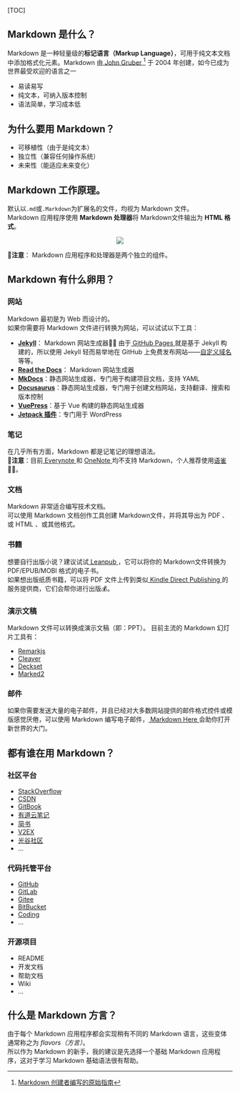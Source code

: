 <!-- title: 【Markdown】Markdown 入门基础（一） -->
<!-- date: 2021-10-22 13:16:30 -->
[TOC]

## Markdown 是什么？
Markdown 是一种轻量级的**标记语言（Markup Language）**，可用于纯文本文档中添加格式化元素。Markdown 由[ John Gruber ](https://daringfireball.net/projects/markdown/) [^1] 于 2004 年创建，如今已成为世界最受欢迎的语言之一
[^1]:  [Markdown 创建者编写的原始指南](https://daringfireball.net/projects/markdown/)
- 易读易写
- 纯文本，可纳入版本控制
- 语法简单，学习成本低

## 为什么要用 Markdown？
- 可移植性（由于是纯文本）
- 独立性（兼容任何操作系统）
- 未来性（能适应未来变化）

## Markdown 工作原理。
默认以`.md`或`.Markdown`为扩展名的文件，均视为 Markdown 文件。</br>
Markdown 应用程序使用 **Markdown 处理器**将 Markdown文件输出为 **HTML 格式**。
<div align="center">
<img src="https://img-blog.csdnimg.cn/1e42710f8c2b4f36ae9acebfa2c27fb0.png" />
</div>
<!-- 部分网站必须空行，统一标准 -->

**💬注意**： Markdown 应用程序和处理器是两个独立的组件。

## Markdown 有什么卵用？
### 网站
Markdown 最初是为 Web 而设计的。</br>
如果你需要将 Markdown 文件进行转换为网站，可以试试以下工具：
- [**Jekyll**](http://jekyllcn.com/)： Markdown 网站生成器👍🏻
  由于[ GitHub Pages ](https://pages.github.com/)就是基于 Jekyll 构建的，所以使用 Jekyll 轻而易举地在 GitHub 上免费发布网站——[自定义域名](https://docs.github.com/en/pages/configuring-a-custom-domain-for-your-github-pages-site/about-custom-domains-and-github-pages)等等。
- [**Read the Docs**](https://readthedocs.org/)： Markdown 网站生成器
- [**MkDocs**](https://www.mkdocs.org/)：静态网站生成器，专门用于构建项目文档，支持 YAML
- [**Docusaurus**](https://www.docusaurus.cn/)：静态网站生成器，专门用于创建文档网站，支持翻译、搜索和版本控制
- [**VuePress**](https://vuepress.vuejs.org/)：基于 Vue 构建的静态网站生成器
- [**Jetpack 插件**](https://jetpack.com/)：专门用于 WordPress

### 笔记
在几乎所有方面，Markdown 都是记笔记的理想语法。</br>
**💬注意**：目前[ Everynote ](https://www.yinxiang.com/)和 [ OneNote ](https://www.onenote.com//)均不支持 Markdown，个人推荐使用[语雀](https://www.yuque.com/)👍🏻。

### 文档
Markdown 非常适合编写技术文档。</br>
可以使用 Markdown 文档创作工具创建 Markdown文件，并将其导出为 PDF 、或 HTML 、或其他格式。

### 书籍
想要自行出版小说？建议试试[ Leanpub ](https://leanpub.com/)，它可以将你的 Markdown文件转换为 PDF/EPUB/MOBI 格式的电子书。</br>
如果想出版纸质书籍，可以将 PDF 文件上传到类似[ Kindle Direct Publishing ](https://kdp.amazon.com/en_US/)的服务提供商，它们会帮你进行出版💰。

### 演示文稿
Markdown 文件可以转换成演示文稿（即：PPT）。
目前主流的 Markdown 幻灯片工具有：
- [Remarkjs](https://remarkjs.com/)
- [Cleaver](https://jdan.github.io/cleaver/)
- [Deckset](https://www.deckset.com/)
- [Marked2](https://marked2app.com/)

### 邮件
如果你需要发送大量的电子邮件，并且已经对大多数网站提供的邮件格式控件或模版感觉厌倦，可以使用 Markdown 编写电子邮件，[ Markdown Here ](https://markdown-here.com/)会助你打开新世界的大门。

## 都有谁在用 Markdown？
### 社区平台
- [StackOverflow](https://stackoverflow.com/)
- [CSDN](https://www.csdn.net/)
- [GitBook](https://www.gitbook.com)
- [有道云笔记](https://note.youdao.com/)
- [简书](https://www.jianshu.com/)
- [V2EX](https://www.v2ex.com/)
- [光谷社区](https://www.guozaoke.com/)
- ...

### 代码托管平台
- [GitHub](https://github.com/)
- [GitLab](https://about.gitlab.com/)
- [Gitee](https://gitee.com/)
- [BitBucket](https://bitbucket.org/)
- [Coding](https://coding.net/)
- ...

### 开源项目
- README
- 开发文档
- 帮助文档
- Wiki
- ...

## 什么是 Markdown 方言？
由于每个 Markdown 应用程序都会实现稍有不同的 Markdown 语言，这些变体通常称之为 *flavors（方言）*。</br>
所以作为 Markdown 的新手，我的建议是先选择一个基础 Markdown 应用程序，这对于学习 Markdown 基础语法很有帮助。